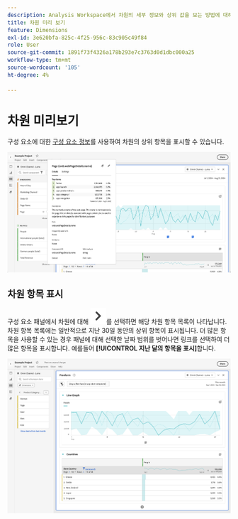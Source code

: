 ```yaml
---
description: Analysis Workspace에서 차원의 세부 정보와 상위 값을 보는 방법에 대해 알아봅니다.
title: 차원 미리 보기
feature: Dimensions
exl-id: 3e620bfa-825c-4f25-956c-83c905c49f84
role: User
source-git-commit: 1891f73f4326a178b293e7c3763d0d1dbc000a25
workflow-type: tm+mt
source-wordcount: '105'
ht-degree: 4%

---
```


# 차원 미리보기

구성 요소에 대한 [구성 요소 정보](/help/components/use-components-in-workspace.md#component-info)를 사용하여 차원의 상위 항목을 표시할 수 있습니다.

![구성 요소 정보](../assets/component-info.png)

<!--
Now, by default, we show dynamic values instead of static ones, with the option to turn them into static values. Other things to note:

* As your data updates, the dynamic dimension columns will update to show the current 5/15 dimension items.
* A dynamic dimension column that is copied or moved will become static.
* When hovering a static dimension column you will see a lock icon, indicating that the dimension is static.

![Dimension column popup highlighting the lock icon.](assets/dimension_static.png)

-->


## 차원 항목 표시

구성 요소 패널에서 차원에 대해 ![V자형 화살표](/help/assets/icons/ChevronRight.svg)를 선택하면 해당 차원 항목 목록이 나타납니다. 차원 항목 목록에는 일반적으로 지난 30일 동안의 상위 항목이 표시됩니다. 더 많은 항목을 사용할 수 있는 경우 패널에 대해 선택한 날짜 범위를 벗어나면 링크를 선택하여 더 많은 항목을 표시합니다. 예를들어 **[!UICONTROL 지난 달의 항목을 표시]**&#x200B;합니다.

![차원 항목 표시](assets/dimension-items.png)

